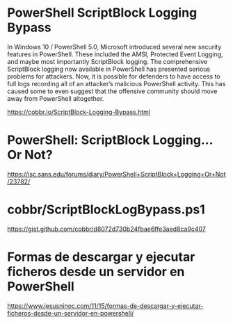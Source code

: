 # PowerShell ScriptBlock Logging Bypass
In Windows 10 / PowerShell 5.0, Microsoft introduced several new security features in PowerShell. These included the AMSI, Protected Event Logging, and maybe most importantly ScriptBlock logging. The comprehensive ScriptBlock logging now available in PowerShell has presented serious problems for attackers. Now, it is possible for defenders to have access to full logs recording all of an attacker’s malicious PowerShell activity. This has caused some to even suggest that the offensive community should move away from PowerShell altogether.

https://cobbr.io/ScriptBlock-Logging-Bypass.html

# PowerShell: ScriptBlock Logging... Or Not?
https://isc.sans.edu/forums/diary/PowerShell+ScriptBlock+Logging+Or+Not/23782/

# cobbr/ScriptBlockLogBypass.ps1
https://gist.github.com/cobbr/d8072d730b24fbae6ffe3aed8ca9c407

# Formas de descargar y ejecutar ficheros desde un servidor en PowerShell
https://www.jesusninoc.com/11/15/formas-de-descargar-y-ejecutar-ficheros-desde-un-servidor-en-powershell/
